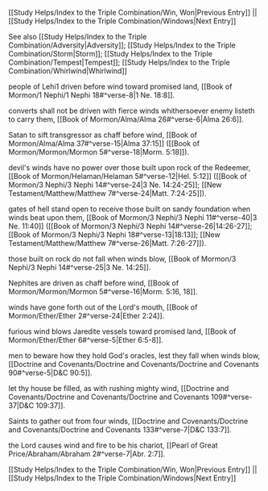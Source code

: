 [[Study Helps/Index to the Triple Combination/Win, Won|Previous Entry]]  ||  [[Study Helps/Index to the Triple Combination/Windows|Next Entry]]

 See also [[Study Helps/Index to the Triple Combination/Adversity|Adversity]]; [[Study Helps/Index to the Triple Combination/Storm|Storm]]; [[Study Helps/Index to the Triple Combination/Tempest|Tempest]]; [[Study Helps/Index to the Triple Combination/Whirlwind|Whirlwind]]

 people of Lehi1 driven before wind toward promised land, [[Book of Mormon/1 Nephi/1 Nephi 18#^verse-8|1 Ne. 18:8]].

 converts shall not be driven with fierce winds whithersoever enemy listeth to carry them, [[Book of Mormon/Alma/Alma 26#^verse-6|Alma 26:6]].

 Satan to sift transgressor as chaff before wind, [[Book of Mormon/Alma/Alma 37#^verse-15|Alma 37:15]] ([[Book of Mormon/Mormon/Mormon 5#^verse-18|Morm. 5:18]]).

 devil's winds have no power over those built upon rock of the Redeemer, [[Book of Mormon/Helaman/Helaman 5#^verse-12|Hel. 5:12]] ([[Book of Mormon/3 Nephi/3 Nephi 14#^verse-24|3 Ne. 14:24-25]]; [[New Testament/Matthew/Matthew 7#^verse-24|Matt. 7:24-25]]).

 gates of hell stand open to receive those built on sandy foundation when winds beat upon them, [[Book of Mormon/3 Nephi/3 Nephi 11#^verse-40|3 Ne. 11:40]] ([[Book of Mormon/3 Nephi/3 Nephi 14#^verse-26|14:26-27]]; [[Book of Mormon/3 Nephi/3 Nephi 18#^verse-13|18:13]]; [[New Testament/Matthew/Matthew 7#^verse-26|Matt. 7:26-27]]).

 those built on rock do not fall when winds blow, [[Book of Mormon/3 Nephi/3 Nephi 14#^verse-25|3 Ne. 14:25]].

 Nephites are driven as chaff before wind, [[Book of Mormon/Mormon/Mormon 5#^verse-16|Morm. 5:16, 18]].

 winds have gone forth out of the Lord's mouth, [[Book of Mormon/Ether/Ether 2#^verse-24|Ether 2:24]].

 furious wind blows Jaredite vessels toward promised land, [[Book of Mormon/Ether/Ether 6#^verse-5|Ether 6:5-8]].

 men to beware how they hold God's oracles, lest they fall when winds blow, [[Doctrine and Covenants/Doctrine and Covenants/Doctrine and Covenants 90#^verse-5|D&C 90:5]].

 let thy house be filled, as with rushing mighty wind, [[Doctrine and Covenants/Doctrine and Covenants/Doctrine and Covenants 109#^verse-37|D&C 109:37]].

 Saints to gather out from four winds, [[Doctrine and Covenants/Doctrine and Covenants/Doctrine and Covenants 133#^verse-7|D&C 133:7]].

 the Lord causes wind and fire to be his chariot, [[Pearl of Great Price/Abraham/Abraham 2#^verse-7|Abr. 2:7]].

[[Study Helps/Index to the Triple Combination/Win, Won|Previous Entry]]  ||  [[Study Helps/Index to the Triple Combination/Windows|Next Entry]]